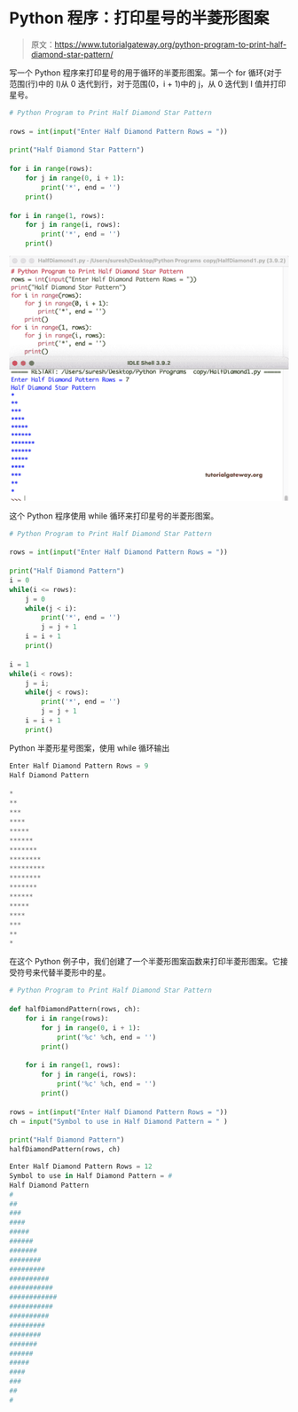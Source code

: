 # Python 程序：打印星号的半菱形图案

> 原文：<https://www.tutorialgateway.org/python-program-to-print-half-diamond-star-pattern/>

写一个 Python 程序来打印星号的用于循环的半菱形图案。第一个 for 循环(对于范围(行)中的 I)从 0 迭代到行，对于范围(0，i + 1)中的 j，从 0 迭代到 I 值并打印星号。

```py
# Python Program to Print Half Diamond Star Pattern

rows = int(input("Enter Half Diamond Pattern Rows = "))

print("Half Diamond Star Pattern") 

for i in range(rows):
    for j in range(0, i + 1):
        print('*', end = '')
    print()

for i in range(1, rows):
    for j in range(i, rows):
        print('*', end = '')
    print()
```

![Python Program to Print Half Diamond Star Pattern 1](img/85826abc058c18eb6992cc4cd12f82a0.png)

这个 Python 程序使用 while 循环来打印星号的半菱形图案。

```py
# Python Program to Print Half Diamond Star Pattern

rows = int(input("Enter Half Diamond Pattern Rows = "))

print("Half Diamond Pattern") 
i = 0
while(i <= rows):
    j = 0
    while(j < i):
        print('*', end = '')
        j = j + 1
    i = i + 1
    print()

i = 1
while(i < rows):
    j = i;
    while(j < rows):
        print('*', end = '')
        j = j + 1
    i = i + 1
    print()
```

Python 半菱形星号图案，使用 while 循环输出

```py
Enter Half Diamond Pattern Rows = 9
Half Diamond Pattern

*
**
***
****
*****
******
*******
********
*********
********
*******
******
*****
****
***
**
*
```

在这个 Python 例子中，我们创建了一个半菱形图案函数来打印半菱形图案。它接受符号来代替半菱形中的星。

```py
# Python Program to Print Half Diamond Star Pattern

def halfDiamondPattern(rows, ch):
    for i in range(rows):
        for j in range(0, i + 1):
            print('%c' %ch, end = '')
        print()

    for i in range(1, rows):
        for j in range(i, rows):
            print('%c' %ch, end = '')
        print()

rows = int(input("Enter Half Diamond Pattern Rows = "))
ch = input("Symbol to use in Half Diamond Pattern = " )

print("Half Diamond Pattern") 
halfDiamondPattern(rows, ch)
```

```py
Enter Half Diamond Pattern Rows = 12
Symbol to use in Half Diamond Pattern = #
Half Diamond Pattern
#
##
###
####
#####
######
#######
########
#########
##########
###########
############
###########
##########
#########
########
#######
######
#####
####
###
##
#
```